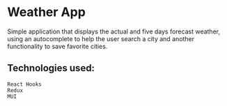 # Weather App

Simple application that displays the actual and five days forecast weather, using an autocomplete to help the user search a city and another functionality to save favorite cities.

## Technologies used:

```
React Hooks
Redux
MUI

```
